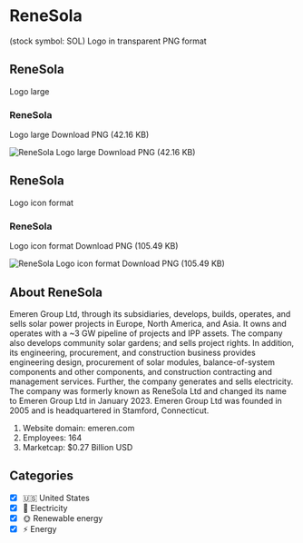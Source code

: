 # ReneSola
 (stock symbol: SOL) Logo in transparent PNG format

## ReneSola
 Logo large

### ReneSola
 Logo large Download PNG (42.16 KB)

![ReneSola
 Logo large Download PNG (42.16 KB)](/img/orig/SOL_BIG-ed7d5adb.png)

## ReneSola
 Logo icon format

### ReneSola
 Logo icon format Download PNG (105.49 KB)

![ReneSola
 Logo icon format Download PNG (105.49 KB)](/img/orig/SOL-c353af14.png)

## About ReneSola


Emeren Group Ltd, through its subsidiaries, develops, builds, operates, and sells solar power projects in Europe, North America, and Asia. It owns and operates with a ~3 GW pipeline of projects and IPP assets. The company also develops community solar gardens; and sells project rights. In addition, its engineering, procurement, and construction business provides engineering design, procurement of solar modules, balance-of-system components and other components, and construction contracting and management services. Further, the company generates and sells electricity. The company was formerly known as ReneSola Ltd and changed its name to Emeren Group Ltd in January 2023. Emeren Group Ltd was founded in 2005 and is headquartered in Stamford, Connecticut.

1. Website domain: emeren.com
2. Employees: 164
3. Marketcap: $0.27 Billion USD


## Categories
- [x] 🇺🇸 United States
- [x] 🔋 Electricity
- [x] 🌞 Renewable energy
- [x] ⚡ Energy
